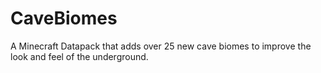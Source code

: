 # CaveBiomes
A Minecraft Datapack that adds over 25 new cave biomes to improve the look and feel of the underground.
